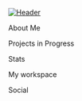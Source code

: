 [![Header](https://youtu.be/w2LuxXhHEEE)](https://guns.lol/ghfakegh1337)

About Me

Projects in Progress

Stats

My workspace

Social